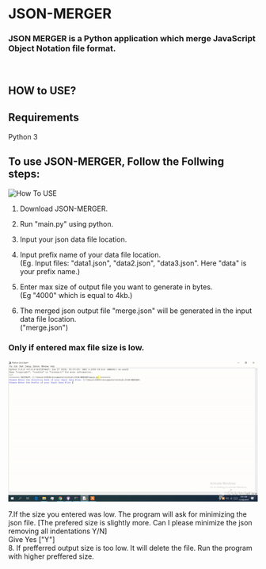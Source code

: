 # JSON-MERGER
### JSON MERGER is a Python application which merge JavaScript Object Notation file format.
</br>


## HOW to USE?
## Requirements
   Python 3
</br>

## To use JSON-MERGER, Follow the Follwing steps: </br>
 ![How To USE](how_to_use_demo.gif)


1. Download JSON-MERGER.</br>
 
2. Run "main.py" using python.</br>

3. Input your json data file location.</br>
  
 4. Input prefix name of your data file location. </br>
  (Eg. Input files: "data1.json", "data2.json", "data3.json". Here "data" is your prefix name.)</br>
  
5. Enter max size of output file you want to generate in bytes.</br>
  (Eg "4000" which is equal to 4kb.)</br>
 
6. The merged json output file "merge.json" will be generated in the input data file location.</br>
 ("merge.json")</br>
 

  
  ### Only if entered max file size is low.</br>
  
   ![How To USE](low_size_demo.gif)
   
   
  7.If the size you entered was low. The program will ask for minimizing the json file.
  [The prefered size is slightly more. Can I please minimize the json removing all indentations Y/N]</br>
   Give Yes ["Y"]</br>
  8. If prefferred output size is too low. It will delete the file. Run the program with higher preffered size.</br>
  
  
